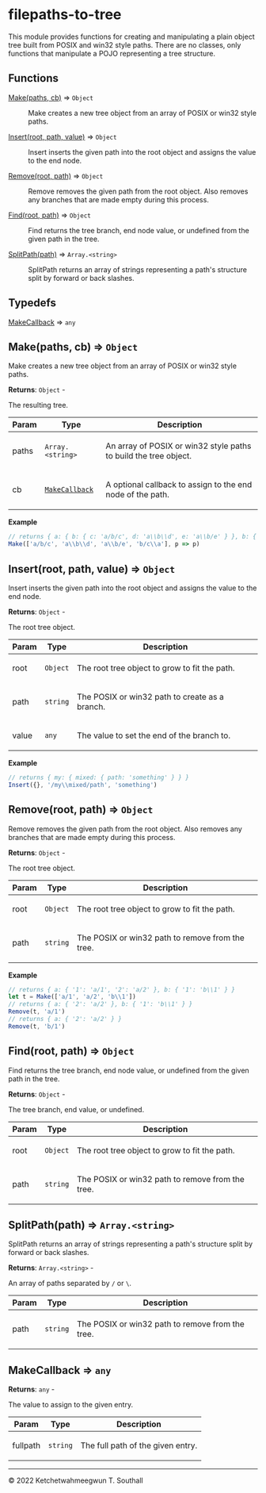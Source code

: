 # filepaths-to-tree
This module provides functions for creating and manipulating a plain object tree built from POSIX and win32 style paths. There are no classes, only functions that manipulate a POJO representing a tree structure.

## Functions

<dl>
<dt><a href="#Make">Make(paths, cb)</a> ⇒ <code>Object</code></dt>
<dd><p>Make creates a new tree object from an array of POSIX or win32 style paths.</p></dd>
<dt><a href="#Insert">Insert(root, path, value)</a> ⇒ <code>Object</code></dt>
<dd><p>Insert inserts the given path into the root object and assigns the value to the end node.</p></dd>
<dt><a href="#Remove">Remove(root, path)</a> ⇒ <code>Object</code></dt>
<dd><p>Remove removes the given path from the root object. Also removes any branches that are made empty during this process.</p></dd>
<dt><a href="#Find">Find(root, path)</a> ⇒ <code>Object</code></dt>
<dd><p>Find returns the tree branch, end node value, or undefined from the given path in the tree.</p></dd>
<dt><a href="#SplitPath">SplitPath(path)</a> ⇒ <code>Array.&lt;string&gt;</code></dt>
<dd><p>SplitPath returns an array of strings representing a path's structure split by forward or back slashes.</p></dd>
</dl>

## Typedefs

<dl>
<dt><a href="#MakeCallback">MakeCallback</a> ⇒ <code>any</code></dt>
<dd></dd>
</dl>

<a name="Make"></a>

## Make(paths, cb) ⇒ <code>Object</code>
<p>Make creates a new tree object from an array of POSIX or win32 style paths.</p>

**Returns**: <code>Object</code> - <p>The resulting tree.</p>  

| Param | Type | Description |
| --- | --- | --- |
| paths | <code>Array.&lt;string&gt;</code> | <p>An array of POSIX or win32 style paths to build the tree object.</p> |
| cb | [<code>MakeCallback</code>](#MakeCallback) | <p>A optional callback to assign to the end node of the path.</p> |

**Example**  
```js
// returns { a: { b: { c: 'a/b/c', d: 'a\\b\\d', e: 'a\\b/e' } }, b: { c: { a: 'b/c\\a' } } }
Make(['a/b/c', 'a\\b\\d', 'a\\b/e', 'b/c\\a'], p => p)
```
<a name="Insert"></a>

## Insert(root, path, value) ⇒ <code>Object</code>
<p>Insert inserts the given path into the root object and assigns the value to the end node.</p>

**Returns**: <code>Object</code> - <p>The root tree object.</p>  

| Param | Type | Description |
| --- | --- | --- |
| root | <code>Object</code> | <p>The root tree object to grow to fit the path.</p> |
| path | <code>string</code> | <p>The POSIX or win32 path to create as a branch.</p> |
| value | <code>any</code> | <p>The value to set the end of the branch to.</p> |

**Example**  
```js
// returns { my: { mixed: { path: 'something' } } }
Insert({}, '/my\\mixed/path', 'something')
```
<a name="Remove"></a>

## Remove(root, path) ⇒ <code>Object</code>
<p>Remove removes the given path from the root object. Also removes any branches that are made empty during this process.</p>

**Returns**: <code>Object</code> - <p>The root tree object.</p>  

| Param | Type | Description |
| --- | --- | --- |
| root | <code>Object</code> | <p>The root tree object to grow to fit the path.</p> |
| path | <code>string</code> | <p>The POSIX or win32 path to remove from the tree.</p> |

**Example**  
```js
// returns { a: { '1': 'a/1', '2': 'a/2' }, b: { '1': 'b\\1' } }
let t = Make(['a/1', 'a/2', 'b\\1'])
// returns { a: { '2': 'a/2' }, b: { '1': 'b\\1' } }
Remove(t, 'a/1')
// returns { a: { '2': 'a/2' } }
Remove(t, 'b/1')
```
<a name="Find"></a>

## Find(root, path) ⇒ <code>Object</code>
<p>Find returns the tree branch, end node value, or undefined from the given path in the tree.</p>

**Returns**: <code>Object</code> - <p>The tree branch, end value, or undefined.</p>  

| Param | Type | Description |
| --- | --- | --- |
| root | <code>Object</code> | <p>The root tree object to grow to fit the path.</p> |
| path | <code>string</code> | <p>The POSIX or win32 path to remove from the tree.</p> |

<a name="SplitPath"></a>

## SplitPath(path) ⇒ <code>Array.&lt;string&gt;</code>
<p>SplitPath returns an array of strings representing a path's structure split by forward or back slashes.</p>

**Returns**: <code>Array.&lt;string&gt;</code> - <p>An array of paths separated by <code>/</code> or <code>\\</code>.</p>  

| Param | Type | Description |
| --- | --- | --- |
| path | <code>string</code> | <p>The POSIX or win32 path to remove from the tree.</p> |

<a name="MakeCallback"></a>

## MakeCallback ⇒ <code>any</code>
**Returns**: <code>any</code> - <p>The value to assign to the given entry.</p>  

| Param | Type | Description |
| --- | --- | --- |
| fullpath | <code>string</code> | <p>The full path of the given entry.</p> |


* * *

&copy; 2022 Ketchetwahmeegwun T. Southall
